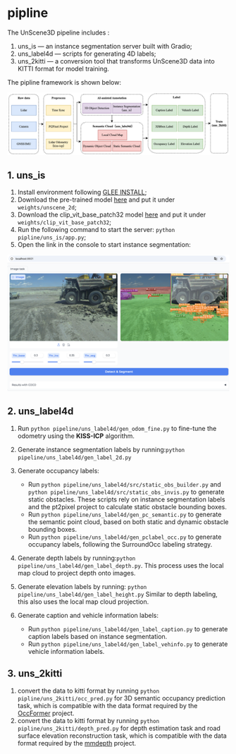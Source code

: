 # pipline

The UnScene3D pipeline includes :

1. uns_is — an instance segmentation server built with Gradio;
2. uns_label4d — scripts for generating 4D labels;
3. uns_2kitti — a conversion tool that transforms UnScene3D data into KITTI format for model training.

The pipline framework is shown below:

<p align="center"><img src=../assets/pipline/pipline.png>
</p>

## 1. uns_is

1. Install environment following [GLEE INSTALL](https://github.com/FoundationVision/GLEE/blob/main/assets/INSTALL.md);
2. Download the pre-trained model [here](https://github.com/ruiqi-song/UnScenes3D/releases/download/uns_is/uns_is_model_weights.pth) and put it under `weights/unscene_2d`;
3. Download the clip_vit_base_patch32 model [here](https://huggingface.co/spaces/Junfeng5/GLEE_demo/resolve/main/GLEE/clip_vit_base_patch32/pytorch_model.bin) and put it under `weights/clip_vit_base_patch32`;
4. Run the following command to start the server: `python pipline/uns_is/app.py`;
5. Open the link in the console to start instance segmentation:
<p align="center"><img src=../assets/pipline/app.png width="600" >
</p>

## 2. uns_label4d

1. Run `python pipeline/uns_label4d/gen_odom_fine.py` to fine-tune the odometry using the **KISS-ICP** algorithm.
2. Generate instance segmentation labels by running:`python pipeline/uns_label4d/gen_label_2d.py`
3. Generate occupancy labels:
   - Run `python pipeline/uns_label4d/src/static_obs_builder.py` and `python pipeline/uns_label4d/src/static_obs_invis.py` to generate static obstacles. These scripts rely on instance segmentation labels and the pt2pixel project to calculate static obstacle bounding boxes.
   - Run `python pipeline/uns_label4d/gen_pc_semantic.py` to generate the semantic point cloud, based on both static and dynamic obstacle bounding boxes.
   - Run `python pipeline/uns_label4d/gen_pclabel_occ.py` to generate occupancy labels, following the SurroundOcc labeling strategy.
4. Generate depth labels by running:`python pipeline/uns_label4d/gen_label_depth.py`. This process uses the local map cloud to project depth onto images.
5. Generate elevation labels by running:
   `python pipeline/uns_label4d/gen_label_height.py`
   Similar to depth labeling, this also uses the local map cloud projection.
6. Generate caption and vehicle information labels:

   - Run `python pipeline/uns_label4d/gen_label_caption.py` to generate caption labels based on instance segmentation.
   - Run `python pipeline/uns_label4d/gen_label_vehinfo.py` to generate vehicle information labels.

## 3. uns_2kitti

1. convert the data to kitti format by running `python pipline/uns_2kitti/occ_pred.py` for 3D semantic occupancy prediction task, which is compatible with the data format required by the [OccFormer](https://github.com/zhangyp15/OccFormer) project.
2. convert the data to kitti format by running `python pipline/uns_2kitti/depth_pred.py` for depth estimation task and road surface elevation reconstruction task, which is compatible with the data format required by the [mmdepth](https://github.com/RuijieZhu94/mmdepth) project.
